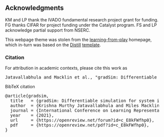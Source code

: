 ## Acknowledgments

KM and LP thank the IVADO fundamental research project grant for funding. FG thanks CIFAR for project funding under the Catalyst program. FS and LP acknowledge partial support from NSERC.

This webpage theme was stolen from the [learning-from-play](https://learning-from-play.github.io/) homepage, which in-turn was based on the [Distill](https://distill.pub) [template](https://github.com/distillpub/template).

<h3 id="citation">Citation</h3>

For attribution in academic contexts, please cite this work as

<pre class="citation short">Jatavallabhula and Macklin et al., "gradSim: Differentiable simulation for system identification and visuomotor control", ICLR 2021.</pre>

BibTeX citation

<pre class="citation long">@article{gradsim,
  title   = {gradSim: Differentiable simulation for system identification and visuomotor control},
  author  = {Krishna Murthy Jatavallabhula and Miles Macklin and Florian Golemo and Vikram Voleti and Linda Petrini and Martin Weiss and Breandan Considine and Jerome Parent-Levesque and Kevin Xie and Kenny Erleben and Liam Paull and Florian Shkurti and Derek Nowrouzezahrai and Sanja Fidler},
  journal = {International Conference on Learning Representations (ICLR)},
  year    = {2021},
  url     = {https://openreview.net/forum?id=c_E8kFWfhp0},
  pdf     = {https://openreview.net/pdf?id=c_E8kFWfhp0},
}</pre>
